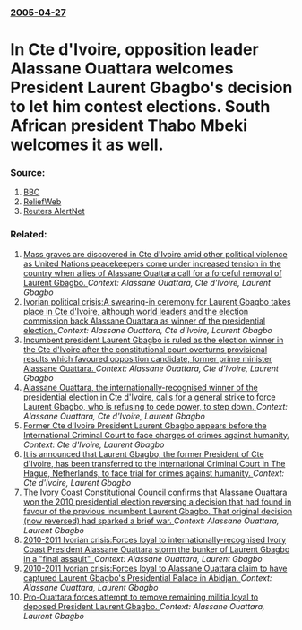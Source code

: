 ### [2005-04-27](/news/2005/04/27/index.md)

#  In Cte d'Ivoire, opposition leader Alassane Ouattara welcomes President Laurent Gbagbo's decision to let him contest elections. South African president Thabo Mbeki welcomes it as well. 




### Source:

1. [BBC](http://news.bbc.co.uk/2/hi/africa/4490269.stm)
2. [ReliefWeb](http://www.reliefweb.int/rw/RWB.NSF/db900SID/EVIU-6BUG9K?OpenDocument)
3. [Reuters AlertNet](http://www.alertnet.org/thenews/newsdesk/IRIN/d2409ad200d348482756eae48b2863f1.htm)

### Related:

1. [Mass graves are discovered in Cte d'Ivoire amid other political violence as United Nations peacekeepers come under increased tension in the country when allies of Alassane Ouattara call for a forceful removal of Laurent Gbagbo. ](/news/2011/01/1/mass-graves-are-discovered-in-cote-d-ivoire-amid-other-political-violence-as-united-nations-peacekeepers-come-under-increased-tension-in-the.md) _Context: Alassane Ouattara, Cte d'Ivoire, Laurent Gbagbo_
2. [Ivorian political crisis:A swearing-in ceremony for Laurent Gbagbo takes place in Cte d'Ivoire, although world leaders and the election commission back Alassane Ouattara as winner of the presidential election. ](/news/2010/12/4/ivorian-political-crisis-pa-swearing-in-ceremony-for-laurent-gbagbo-takes-place-in-cote-d-ivoire-although-world-leaders-and-the-election-co.md) _Context: Alassane Ouattara, Cte d'Ivoire, Laurent Gbagbo_
3. [Incumbent president Laurent Gbagbo is ruled as the election winner in the Cte d'Ivoire after the constitutional court overturns provisional results which favoured opposition candidate, former prime minister Alassane Ouattara. ](/news/2010/12/3/incumbent-president-laurent-gbagbo-is-ruled-as-the-election-winner-in-the-cote-d-ivoire-after-the-constitutional-court-overturns-provisional.md) _Context: Alassane Ouattara, Cte d'Ivoire, Laurent Gbagbo_
4. [Alassane Ouattara, the internationally-recognised winner of the presidential election in Cte d'Ivoire, calls for a general strike  to force Laurent Gbagbo, who is refusing to cede power, to step down. ](/news/2010/12/27/alassane-ouattara-the-internationally-recognised-winner-of-the-presidential-election-in-cote-d-ivoire-calls-for-a-general-strike-to-force.md) _Context: Alassane Ouattara, Cte d'Ivoire, Laurent Gbagbo_
5. [Former Cte d'Ivoire President Laurent Gbagbo appears before the International Criminal Court to face charges of crimes against humanity. ](/news/2011/12/5/former-cote-d-ivoire-president-laurent-gbagbo-appears-before-the-international-criminal-court-to-face-charges-of-crimes-against-humanity.md) _Context: Cte d'Ivoire, Laurent Gbagbo_
6. [It is announced that Laurent Gbagbo, the former President of Cte d'Ivoire, has been transferred to the International Criminal Court in The Hague, Netherlands, to face trial for crimes against humanity. ](/news/2011/11/30/it-is-announced-that-laurent-gbagbo-the-former-president-of-cote-d-ivoire-has-been-transferred-to-the-international-criminal-court-in-the.md) _Context: Cte d'Ivoire, Laurent Gbagbo_
7. [The Ivory Coast Constitutional Council confirms that Alassane Ouattara won the 2010 presidential election reversing a decision that had found in favour of the previous incumbent Laurent Gbagbo. That original decision (now reversed) had sparked a brief war. ](/news/2011/05/5/the-ivory-coast-constitutional-council-confirms-that-alassane-ouattara-won-the-2010-presidential-election-reversing-a-decision-that-had-foun.md) _Context: Alassane Ouattara, Laurent Gbagbo_
8. [2010-2011 Ivorian crisis:Forces loyal to internationally-recognised Ivory Coast President Alassane Ouattara storm the bunker of Laurent Gbagbo in a "final assault". ](/news/2011/04/6/2010a2011-ivorian-crisis-pforces-loyal-to-internationally-recognised-ivory-coast-president-alassane-ouattara-storm-the-bunker-of-laurent-g.md) _Context: Alassane Ouattara, Laurent Gbagbo_
9. [2010-2011 Ivorian crisis:Forces loyal to Alassane Ouattara claim to have captured Laurent Gbagbo's Presidential Palace in Abidjan. ](/news/2011/04/5/2010a2011-ivorian-crisis-pforces-loyal-to-alassane-ouattara-claim-to-have-captured-laurent-gbagbo-s-presidential-palace-in-abidjan.md) _Context: Alassane Ouattara, Laurent Gbagbo_
10. [Pro-Ouattara forces attempt to remove remaining militia loyal to deposed President Laurent Gbagbo. ](/news/2011/04/20/pro-ouattara-forces-attempt-to-remove-remaining-militia-loyal-to-deposed-president-laurent-gbagbo.md) _Context: Alassane Ouattara, Laurent Gbagbo_
